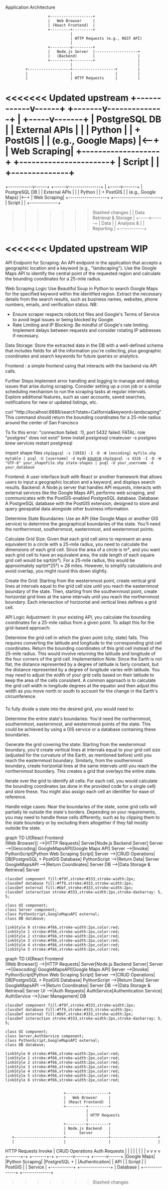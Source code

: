 Application Architecture

                       +-------------------+
                       |   Web Browser     |
                       | (React Frontend)  |
                       +---------+---------+
                                 |
                                 | HTTP Requests (e.g., REST API)
                                 |
                       +---------v---------+
                       |   Node.js Server  |-------------------+
                       |   (Backend)       |                   |
                       +---------+---------+                   |
                                 |                             |
             +-------------------+-------------------+         |
             |                   |                   |         |
             |                   | HTTP Requests     |         |
<<<<<<< Updated upstream
+------------v------+    +-------v--------------+    |   +-----v-------+
|  PostgreSQL DB    |    |  External APIs       |    |   | Python      |
|  + PostGIS        |    |  (e.g., Google Maps) |<--+    | Web Scraping|
+-------------------+    +----------------------+        | Script      |
      |                                                  +--------------+
=======
+------------v------+    +------v----------------+   |   +-----v-------+
|  PostgreSQL DB    |    |  External APIs       |    |   | Python      |
|  + PostGIS        |    |  (e.g., Google Maps) |<--+    | Web Scraping|
+-------------------+    +-----------------------+       | Script      |
      |                                                +--------------+
>>>>>>> Stashed changes
      |
      | Data Retrieval & Storage
      |
+-----v------+
| Data       |
| Analysis & |
| Reporting  |
+------------+

<<<<<<< Updated upstream
WIP
=======

API Endpoint for Scraping:
An API endpoint in the application that accepts a geographic location and a keyword (e.g., "landscaping").
Use the Google Maps API to identify the central point of the requested region and calculate the bounding coordinates for a 25-mile radius.

Web Scraping Logic
Use Beautiful Soup in Python to search Google Maps for the specified keyword within the identified region.
Extract the necessary details from the search results, such as business names, websites, phone numbers, emails, and verification status.
NB: 
- Ensure scraper respects robots.txt files and Google's Terms of Service to avoid legal issues or being blocked by Google.
- Rate Limiting and IP Blocking: Be mindful of Google's rate limiting. Implement delays between requests and consider rotating IP addresses if necessary.

Data Storage:
Store the extracted data in the DB with a well-defined schema that includes fields for all the information you're collecting, plus geographic coordinates and search keywords for future queries or analytics.

Frontend :
a simple frontend using that interacts with the  backend via API calls. 

Further Steps
Implement error handling and logging to manage and debug issues that arise during scraping.
Consider setting up a cron job or a similar scheduling mechanism to run the scraping tasks at regular intervals.
Explore additional features, such as user accounts, saved searches, notifications for new or updated listings, etc.

curl "http://localhost:8888/search?state=California&keyword=landscaping"
This command should return the bounding coordinates for a 25-mile radius around the center of San Francisco

To fix  this error: "connection failed: :1), port 5432 failed: FATAL: role "postgres" does not exist"
brew install postgresql
createuser -s postgres
brew services restart postgresql

import shape files
`shp2pgsql -s [SRID] -I -D -W [encoding] myfile.shp mytable | psql -U [username] -d mydb` [source](https://mapscaping.com/loading-spatial-data-into-postgis/#:~:text=One%20common%20way%20to%20load,load%20a%20shapefile%20called%20%E2%80%9Cmyfile.)
`shp2pgsql -s 4326 -I -D -W "UTF-8" your_shapefile.shp state-shapes | psql -U your_username -d your_database`



Frontend: A user interface built with React or another framework that allows users to input a geographic location and a keyword, and displays search results.
Backend: A Node.js server that handles API requests, interacts with external services like the Google Maps API, performs web scraping, and communicates with the PostGIS-enabled PostgreSQL database.
Database: A PostgreSQL database with the PostGIS extension, designed to store and query geospatial data alongside other business information.

Determine State Boundaries: Use an API (like Google Maps or another GIS service) to determine the geographical boundaries of the state. You'll need the northernmost, southernmost, easternmost, and westernmost points.

Calculate Grid Size: Given that each grid cell aims to represent an area equivalent to a circle with a 25-mile radius, you need to calculate the dimensions of each grid cell. Since the area of a circle is πr², and you want each grid cell to have an equivalent area, the side length of each square grid cell would be sqrt(πr²). For a 25-mile radius, this would be approximately sqrt(π*25²) ≈ 28 miles. However, to simplify calculations and avoid overlap, you might round this down slightly.

Create the Grid: Starting from the westernmost point, create vertical grid lines at intervals equal to the grid cell size until you reach the easternmost boundary of the state. Then, starting from the southernmost point, create horizontal grid lines at the same intervals until you reach the northernmost boundary. Each intersection of horizontal and vertical lines defines a grid cell.

API Logic Adjustment: In your existing API, you calculate the bounding coordinates for a 25-mile radius from a given point. To adapt this for the grid-based approach:

Determine the grid cell in which the given point (city, state) falls. This requires converting the latitude and longitude to the corresponding grid cell coordinates.
Return the bounding coordinates of this grid cell instead of the 25-mile radius. This would involve returning the latitude and longitude of the four corners of the grid cell.
Implementation Note: Since the Earth is not flat, the distance represented by a degree of latitude is fairly constant, but the distance represented by a degree of longitude varies with latitude. You may need to adjust the width of your grid cells based on their latitude to keep the area of the cells consistent. A common approach is to calculate the grid cell width in longitude degrees at the equator and then adjust this width as you move north or south to account for the change in the Earth's circumference.
#####
To fully divide a state into the desired grid, you would need to:

Determine the entire state's boundaries: You'd need the northernmost, southernmost, easternmost, and westernmost points of the state. This could be achieved by using a GIS service or a database containing these boundaries.

Generate the grid covering the state: Starting from the westernmost boundary, you'd create vertical lines at intervals equal to your grid cell size (adjusted for the curvature of the Earth, as mentioned before) until you reach the easternmost boundary. Similarly, from the southernmost boundary, create horizontal lines at the same intervals until you reach the northernmost boundary. This creates a grid that overlays the entire state.

Iterate over the grid to identify all cells: For each cell, you would calculate the bounding coordinates (as done in the provided code for a single cell) and store these. You might also assign each cell an identifier for ease of reference.

Handle edge cases: Near the boundaries of the state, some grid cells will partially lie outside the state's borders. Depending on your requirements, you may need to handle these cells differently, such as by clipping them to the state boundary or by excluding them altogether if they fall mostly outside the state.

graph TD
    UI[React Frontend<br>(Web Browser)] -->|HTTP Requests| Server[Node.js Backend Server]
    Server -->|Geocoding| GoogleMapsAPI[Google Maps API]
    Server -->|Invoke| PythonScript[Python Web Scraping Script]
    Server -->|CRUD Operations| DB[PostgreSQL + PostGIS Database]
    PythonScript -->|Return Data| Server
    GoogleMapsAPI -->|Return Coordinates| Server
    DB -->|Data Storage & Retrieval| Server

    classDef component fill:#f9f,stroke:#333,stroke-width:2px;
    classDef database fill:#ff9,stroke:#333,stroke-width:2px;
    classDef external fill:#bbf,stroke:#333,stroke-width:2px;
    classDef interaction stroke:#333,stroke-width:2px,stroke-dasharray: 5, 5;

    class UI component;
    class Server component;
    class PythonScript,GoogleMapsAPI external;
    class DB database;

    linkStyle 0 stroke:#f66,stroke-width:2px,color:red;
    linkStyle 1 stroke:#f66,stroke-width:2px,color:red;
    linkStyle 2 stroke:#f66,stroke-width:2px,color:red;
    linkStyle 3 stroke:#f66,stroke-width:2px,color:red;
    linkStyle 4 stroke:#f66,stroke-width:2px,color:red;
    linkStyle 5 stroke:#f66,stroke-width:2px,color:red;


graph TD
    UI[React Frontend<br>(Web Browser)] -->|HTTP Requests| Server[Node.js Backend Server]
    Server -->|Geocoding| GoogleMapsAPI[Google Maps API]
    Server -->|Invoke| PythonScript[Python Web Scraping Script]
    Server -->|CRUD Operations| DB[PostgreSQL + PostGIS Database]
    PythonScript -->|Return Data| Server
    GoogleMapsAPI -->|Return Coordinates| Server
    DB -->|Data Storage & Retrieval| Server
    UI -->|Auth Requests| AuthService[Authentication Service]
    AuthService -->|User Management| DB

    classDef component fill:#f9f,stroke:#333,stroke-width:2px;
    classDef database fill:#ff9,stroke:#333,stroke-width:2px;
    classDef external fill:#bbf,stroke:#333,stroke-width:2px;
    classDef interaction stroke:#333,stroke-width:2px,stroke-dasharray: 5, 5;

    class UI component;
    class Server,AuthService component;
    class PythonScript,GoogleMapsAPI external;
    class DB database;

    linkStyle 0 stroke:#f66,stroke-width:2px,color:red;
    linkStyle 1 stroke:#f66,stroke-width:2px,color:red;
    linkStyle 2 stroke:#f66,stroke-width:2px,color:red;
    linkStyle 3 stroke:#f66,stroke-width:2px,color:red;
    linkStyle 4 stroke:#f66,stroke-width:2px,color:red;
    linkStyle 5 stroke:#f66,stroke-width:2px,color:red;
    linkStyle 6 stroke:#f66,stroke-width:2px,color:red;


                              +-------------------+
                              |   Web Browser     |
                              | (React Frontend)  |
                              +---------+---------+
                                        |
                                        | HTTP Requests
                                        |
                              +---------v---------+
                              | Node.js Backend   |
                              |      Server       |
       +----------------------+-------------------+---------------------+
       |                      |                   |                     |
HTTP Requests          Invoke |           CRUD Operations         Auth Requests
       |                      |                   |                     |
       |                      |                   |                     |
       v                      v                   v                     v
+------+-+            +-------+-+         +-------v------+       +------v------+
|Google Maps|          |Python Scraping| |PostgreSQL +  |       |Authentication|
|    API    |          |     Script    | |   PostGIS    |       |   Service    |
+-----------+          +---------------+ |   Database   |       +--------------+
                                         +--------------+
>>>>>>> Stashed changes
